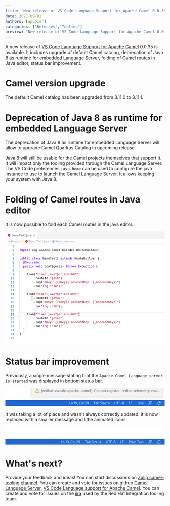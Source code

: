 ```yaml
---
title: "New release of VS Code Language Support for Apache Camel 0.0.35"
date: 2021-09-02
authors: [apupier]
categories: ["Releases","Tooling"]
preview: "New release of VS Code Language Support for Apache Camel 0.0.35: last Java 8 compatible version"
---
```


A new release of [VS Code Language Support for Apache Camel](https://marketplace.visualstudio.com/items?itemName=redhat.vscode-apache-camel) 0.0.35 is available. It includes upgrade of default Camel catalog, deprecation of Java 8 as runtime for embedded Language Server, folding of Camel routes in Java editor, status bar improvement.

# Camel version upgrade

The default Camel catalog has been upgraded from 3.11.0 to 3.11.1.

# Deprecation of Java 8 as runtime for embedded Language Server

The deprecation of Java 8 as runtime for embedded Language Server will allow to upgrade Camel Quarkus Catalog in upcoming release.

Java 8 will still be usable for the Camel projects themselves that support it. It will impact only the tooling provided through the Camel Language Server. The VS Code preferences `java.home` can be used to configure the java instance to use to launch the Camel Language Server. It allows keeping your system with Java 8.

# Folding of Camel routes in Java editor

It is now possible to fold each Camel routes in the java editor.

![Example to fold Camel route in Java Editor of VS Code](./foldingRangeForJavaRoute.gif)

# Status bar improvement

Previously, a single message stating that the `Apache Camel Language server is started` was displayed in bottom status bar.

![Status bar contains a long message](./oldStatusBar.gif)

It was taking a lot of place and wasn't always correctly updated. it is now replaced with a smaller message and little animated icons.

![Status bar contains smaller message and animated icon for Camel Language Server](./statusBarImproved.gif)

# What's next?

Provide your feedback and ideas!
You can start discussions on [Zulip camel-tooling channel](https://camel.zulipchat.com/#narrow/stream/258729-camel-tooling).
You can create and vote for issues on github [Camel Language Server](https://github.com/camel-tooling/camel-language-server/issues), [VS Code Language support for Apache Camel](https://github.com/camel-tooling/camel-lsp-client-vscode/issues).
You can create and vote for issues on the [jira](https://issues.redhat.com/browse/FUSETOOLS2) used by the Red Hat Integration tooling team.
